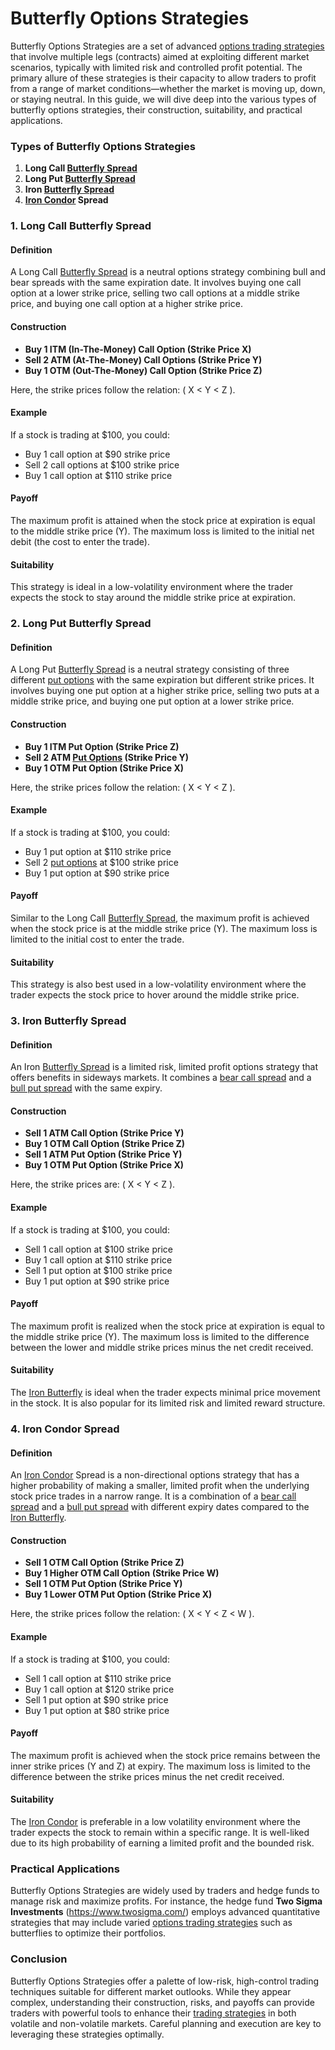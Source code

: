 # Butterfly Options Strategies

Butterfly Options Strategies are a set of advanced [options trading strategies](../o/options_trading_strategies.md) that involve multiple legs (contracts) aimed at exploiting different market scenarios, typically with limited risk and controlled profit potential. The primary allure of these strategies is their capacity to allow traders to profit from a range of market conditions—whether the market is moving up, down, or staying neutral. In this guide, we will dive deep into the various types of butterfly options strategies, their construction, suitability, and practical applications.

### Types of Butterfly Options Strategies

1. **Long Call [Butterfly Spread](../b/butterfly_spread.md)**
2. **Long Put [Butterfly Spread](../b/butterfly_spread.md)**
3. **Iron [Butterfly Spread](../b/butterfly_spread.md)**
4. **[Iron Condor](../i/iron_condor.md) Spread**

### 1. Long Call Butterfly Spread

#### Definition
A Long Call [Butterfly Spread](../b/butterfly_spread.md) is a neutral options strategy combining bull and bear spreads with the same expiration date. It involves buying one call option at a lower strike price, selling two call options at a middle strike price, and buying one call option at a higher strike price.

#### Construction
- **Buy 1 ITM (In-The-Money) Call Option (Strike Price X)**
- **Sell 2 ATM (At-The-Money) Call Options (Strike Price Y)**
- **Buy 1 OTM (Out-The-Money) Call Option (Strike Price Z)**

Here, the strike prices follow the relation: \( X < Y < Z \).

#### Example
If a stock is trading at $100, you could:
- Buy 1 call option at $90 strike price
- Sell 2 call options at $100 strike price
- Buy 1 call option at $110 strike price

#### Payoff
The maximum profit is attained when the stock price at expiration is equal to the middle strike price (Y). The maximum loss is limited to the initial net debit (the cost to enter the trade).

#### Suitability
This strategy is ideal in a low-volatility environment where the trader expects the stock to stay around the middle strike price at expiration. 

### 2. Long Put Butterfly Spread

#### Definition
A Long Put [Butterfly Spread](../b/butterfly_spread.md) is a neutral strategy consisting of three different [put options](../p/put_options.md) with the same expiration but different strike prices. It involves buying one put option at a higher strike price, selling two puts at a middle strike price, and buying one put option at a lower strike price.

#### Construction
- **Buy 1 ITM Put Option (Strike Price Z)**
- **Sell 2 ATM [Put Options](../p/put_options.md) (Strike Price Y)**
- **Buy 1 OTM Put Option (Strike Price X)**

Here, the strike prices follow the relation: \( X < Y < Z \).

#### Example
If a stock is trading at $100, you could:
- Buy 1 put option at $110 strike price
- Sell 2 [put options](../p/put_options.md) at $100 strike price
- Buy 1 put option at $90 strike price

#### Payoff
Similar to the Long Call [Butterfly Spread](../b/butterfly_spread.md), the maximum profit is achieved when the stock price is at the middle strike price (Y). The maximum loss is limited to the initial cost to enter the trade.

#### Suitability
This strategy is also best used in a low-volatility environment where the trader expects the stock price to hover around the middle strike price.

### 3. Iron Butterfly Spread

#### Definition
An Iron [Butterfly Spread](../b/butterfly_spread.md) is a limited risk, limited profit options strategy that offers benefits in sideways markets. It combines a [bear call spread](../b/bear_call_spread.md) and a [bull put spread](../b/bull_put_spread.md) with the same expiry.

#### Construction
- **Sell 1 ATM Call Option (Strike Price Y)**
- **Buy 1 OTM Call Option (Strike Price Z)**
- **Sell 1 ATM Put Option (Strike Price Y)**
- **Buy 1 OTM Put Option (Strike Price X)**

Here, the strike prices are: \( X < Y < Z \).

#### Example
If a stock is trading at $100, you could:
- Sell 1 call option at $100 strike price
- Buy 1 call option at $110 strike price
- Sell 1 put option at $100 strike price
- Buy 1 put option at $90 strike price

#### Payoff
The maximum profit is realized when the stock price at expiration is equal to the middle strike price (Y). The maximum loss is limited to the difference between the lower and middle strike prices minus the net credit received.

#### Suitability
The [Iron Butterfly](../i/iron_butterfly.md) is ideal when the trader expects minimal price movement in the stock. It is also popular for its limited risk and limited reward structure.

### 4. Iron Condor Spread

#### Definition
An [Iron Condor](../i/iron_condor.md) Spread is a non-directional options strategy that has a higher probability of making a smaller, limited profit when the underlying stock price trades in a narrow range. It is a combination of a [bear call spread](../b/bear_call_spread.md) and a [bull put spread](../b/bull_put_spread.md) with different expiry dates compared to the [Iron Butterfly](../i/iron_butterfly.md).

#### Construction
- **Sell 1 OTM Call Option (Strike Price Z)**
- **Buy 1 Higher OTM Call Option (Strike Price W)**
- **Sell 1 OTM Put Option (Strike Price Y)**
- **Buy 1 Lower OTM Put Option (Strike Price X)**

Here, the strike prices follow the relation: \( X < Y < Z < W \).

#### Example
If a stock is trading at $100, you could:
- Sell 1 call option at $110 strike price
- Buy 1 call option at $120 strike price
- Sell 1 put option at $90 strike price
- Buy 1 put option at $80 strike price

#### Payoff
The maximum profit is achieved when the stock price remains between the inner strike prices (Y and Z) at expiry. The maximum loss is limited to the difference between the strike prices minus the net credit received.

#### Suitability
The [Iron Condor](../i/iron_condor.md) is preferable in a low volatility environment where the trader expects the stock to remain within a specific range. It is well-liked due to its high probability of earning a limited profit and the bounded risk.

### Practical Applications

Butterfly Options Strategies are widely used by traders and hedge funds to manage risk and maximize profits. For instance, the hedge fund **Two Sigma Investments** (https://www.twosigma.com/) employs advanced quantitative strategies that may include varied [options trading strategies](../o/options_trading_strategies.md) such as butterflies to optimize their portfolios.

### Conclusion
Butterfly Options Strategies offer a palette of low-risk, high-control trading techniques suitable for different market outlooks. While they appear complex, understanding their construction, risks, and payoffs can provide traders with powerful tools to enhance their [trading strategies](../t/trading_strategies.md) in both volatile and non-volatile markets. Careful planning and execution are key to leveraging these strategies optimally.